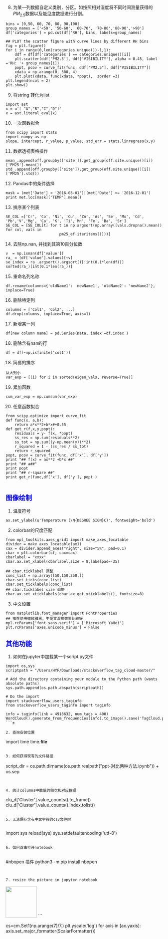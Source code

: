 8. 为某一列数据自定义类别，分区。如按照相对湿度将不同时间测量获得的$PM_{2.5}$数据以及能见度数据进行分割。      
			 
```			  
bins = [0,50, 60, 70, 80, 90,100]
group_names = ['<50', '50-60', '60-70', '70-80','80-90','>90']
df['categories'] = pd.cut(df['RH'], bins, labels=group_names)
		  
## PLOT the scatter figure with curve lines by different RH bins
fig = plt.figure()
for i in range(0,len(categories.unique())-1,1):
	ddf = df[df['categories'] == categories.unique()[i]]
	plt.scatter(ddf['PM2.5'], ddf['VISIBILITY'], alpha = 0.45, label ='RH: '+ group_names[i])    
	popt, pcov = curve_fit(func, ddf["PM2.5"], ddf["VISIBILITY"])        
	xdata = np.arange(0, 300, 4)
	plt.plot(xdata, func(xdata, *popt),  zorder =3)
plt.legend(ncol = 2)    
plt.show()    
```	
    


9. 将string 转化为list  
```	    
import ast
x = u'[ "A","B","C","D"]'
x = ast.literal_eval(x)      
```	

10. 一次函数拟合
	
```	
from scipy import stats
import numpy as np
slope, intercept, r_value, p_value, std_err = stats.linregress(x,y)
```	

11. 数据透视表格操作 

```	
mean_.append(off.groupby(['site']).get_group(off.site.unique()[i])['PM25'].mean())
std_.append(off.groupby(['site']).get_group(off.site.unique()[i])['PM25'].std())
```	
    
    

12. Pandas中的条件选择

```	
mask = (met['Date'] < '2016-03-01')|(met['Date'] >= '2016-12-01')
print met.loc[mask]['TEMP'].mean()
```	

13. 排序某个列表

```	
SE_COL =['Cr', 'Co', 'Ni', 'Cu', 'Zn', 'As', 'Se', 'Mo', 'Cd', 'Pb','V','Mg', 'Ca', 'K', 'Ti','Mn', 'Fe', 'Ba', 'Sr']
SE_COL = [SE_COL[t] for t in np.argsort(np.array([vals.dropna().mean() for col, vals in 
        				pm25_ef.iteritems()]))]            
```	        				
        				
14. 去除np.nan, 并找到其第10百分位数

```	
v  = np.isnan(df['value'])
ra_ = (df['value'].values)[~v]
se_index = ra_.argsort().argsort()[:int(0.1*len(df))]
sorted(ra_)[int(0.1*len(ra_))]  
```	

15. 重命名列名称

```	
df.rename(columns={'oldName1': 'newName1', 'oldName2': 'newName2'}, inplace=True)
```	

16. 删除特定列

```	
columns = ['Col1', 'Col2', ...]
df.drop(columns, inplace=True, axis=1)
```	

17. 新增某一列

```	
df[new column name] = pd.Series(Data, index =df.index )
```	

18. 删除含有nan的行

```	
df = df[~np.isfinite('col1')]
```			
  
18. 简易的排序

```			
从大到小    
var_exp = [(i) for i in sorted(eigen_vals, reverse=True)] 
```	
		       
		       
19. 累加函数
			
```	
cum_var_exp = np.cumsum(var_exp)	
```	
		
		
20. 任意函数拟合

```	
from scipy.optimize import curve_fit		
def func(x, a,b):
    return a*x**2+b*x#+0.55
def get_r(f,x,y,popt):
    residuals = y- f(x, *popt)
    ss_res = np.sum(residuals**2)    
    ss_tot = np.sum((y-np.mean(y))**2)    
    r_squared = 1 - (ss_res / ss_tot)
    return r_squared
popt, pcov = curve_fit(func, df['x'], df['y']) 
print "## f(x) = ax**2 +b*x ##"
print "## a##"
print popt
print "## r-square ##"
print get_r(func,df['x'], df['y'], popt )
    
```	
		       


## <font color="blue"> 图像绘制 </font>     


1. 温度符号      

```	
ax.set_ylabel(u'Temperature (\N{DEGREE SIGN}C)', fontweight='bold')
```	
 
2. colorbar的尺度匹配 

```	
from mpl_toolkits.axes_grid1 import make_axes_locatable
divider = make_axes_locatable(ax1)
cax = divider.append_axes("right", size="5%", pad=0.1)
cbar = plt.colorbar(cf, cax=cax)    
cbarlabel = "xxxx"
cbar.ax.set_xlabel(cbarlabel,size = 8,labelpad=-35)

## cbar.ticklabel 调整
conc_list = np.array([50,150,250,])
cbar.set_ticks(conc_list)
cbar.set_ticklabels(conc_list)
## cbar.ticklabel size 调整
cbar.ax.set_xticklabels(cbar.ax.get_xticklabels(), fontsize=8)

```	

3. 中文设置        

```
from matplotlib.font_manager import FontProperties 
## 推荐使用微软雅黑，中英文混排效果比较好
mpl.rcParams['font.sans-serif'] = ['Microsoft YaHei']
plt.rcParams['axes.unicode_minus'] = False
```


## <font color="blue"> 其他功能 </font> 

1. 如何在jupyter中加载某一个script.py文件

```
import os,sys
scriptpath = "/Users/HYF/Downloads/stackoverflow_tag_cloud-master/"

# Add the directory containing your module to the Python path (wants absolute paths)
sys.path.append(os.path.abspath(scriptpath))

# Do the import
import stackoverflow_users_taginfo
from stackoverflow_users_taginfo import taginfo

info = taginfo(link = 4918632, num_tags = 400)
WordCloud().generate_from_frequencies(info).to_image().save('TagCloud.pdf')
```±

2. 查询安装位置    

```
import time
time.__file__
```

3. 如何获得现有的文件路径     

```
script_dir = os.path.dirname(os.path.realpath("ppt-对比两种方法.ipynb")) + os.sep             
``` 
  
  
4. 统计columns中数值的频次和对应数据

```
clu_d['Cluster'].value_counts().to_frame()
clu_d['Cluster'].value_counts().index.tolist()  
```
		
5. 无法保存含有中文字符的csv文件时    
	
```
import sys
reload(sys)
sys.setdefaultencoding('utf-8')		
```

6. 如何双击打开notebook
		
```
#nbopen 插件
python3 -m pip install nbopen
```
    
    
7. resize the picture in jupyter notebook

```
<img src="https://i.stack.imgur.com/kK1LC.png" width="100">
```




cs=cm.Set1(np.arange(7)/7.)
plt.yscale('log')
for axis in [ax.yaxis]:
    axis.set_major_formatter(ScalarFormatter()) 